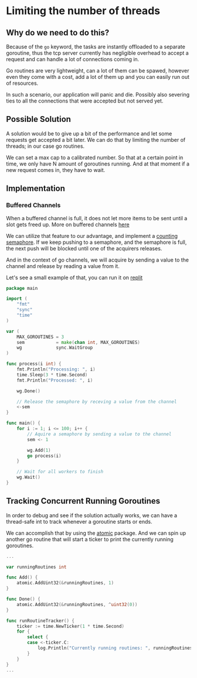 # Limiting the number of threads

## Why do we need to do this?

Because of the `go` keyword, the tasks are instantly offloaded to a separate goroutine, thus the tcp server currently has negligible overhead to accept a request and can handle a lot of connections coming in. 

Go routines are very lightweight, can a lot of them can be spawed, however even they come with a cost, add a lot of them up and you can easily run out of resources. 

In such a scenario, our application will panic and die. Possibly also severing ties to all the connections that were accepted but not served yet. 

## Possible Solution

A solution would be to give up a bit of the performance and let some requests get accepted a bit later. We can do that by limiting the number of threads; in our case go routines. 

We can set a max cap to a calibrated number. So that  at a certain point in time, we only have N amount of goroutines running. And at that moment if a new request comes in, they have to wait.


## Implementation

### Buffered Channels

When a buffered channel is full, it does not let more items to be sent until a slot gets freed up.
More on buffered channels [here](https://www.geeksforgeeks.org/buffered-channel-in-golang/)

We can utilize that feature to our advantage, and implement a [counting semaphore](https://www.geeksforgeeks.org/semaphores-in-process-synchronization/). If we keep pushing to a semaphore, and the semaphore is full, the next push will be blocked until one of the acquirers releases. 

And in the context of go channels, we will acquire by sending a value to the channel and release by reading a value from it.

Let's see a small example of that, you can run it on [replit](https://replit.com/@ShuvojitSarkar/BufferedChannel-as-a-Semaphore)

```go
package main

import (
	"fmt"
	"sync"
	"time"
)

var (
	MAX_GOROUTINES = 3
	sem            = make(chan int, MAX_GOROUTINES)
	wg             sync.WaitGroup
)

func process(i int) {
	fmt.Println("Processing: ", i)
	time.Sleep(3 * time.Second)
	fmt.Println("Processed: ", i)

	wg.Done()

	// Release the semaphore by receving a value from the channel
	<-sem
}

func main() {
	for i := 1; i <= 100; i++ {
        // Aquire a semaphore by sending a value to the channel
		sem <- 1

		wg.Add(1)
		go process(i)
	}

	// Wait for all workers to finish
	wg.Wait()
}
```

## Tracking Concurrent Running Goroutines

In order to debug and see if the solution actually works, we can have a thread-safe int to track whenever a goroutine starts or ends. 

We can accomplish that by using the [atomic](https://pkg.go.dev/sync/atomic) package. And we can spin up another go routine that will start a ticker to print the currently running goroutines.


```go
...

var runningRoutines int

func Add() {
	atomic.AddUint32(&runningRoutines, 1)
}

func Done() {
	atomic.AddUint32(&runningRoutines, ^uint32(0))
}

func runRoutineTracker() {
	ticker := time.NewTicker(1 * time.Second)
	for {
		select {
		case <-ticker.C:
			log.Println("Currently running routines: ", runningRoutines)
		}
	}
}
...
```

